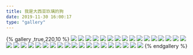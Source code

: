 ```yaml
---
title: 我是大西亚玖璃的狗
date: 2019-11-30 16:00:17
type: "gallery"
---
```

{% gallery  ,true,220,10 %}
![](https://promise-thj.oss-cn-guangzhou.aliyuncs.com/%E5%A4%A7%E8%A5%BF%E4%BA%9A%E7%8E%96%E7%92%83%20FC/%E6%89%8B%E6%9C%BA%E5%A3%81%E7%BA%B8/photo_940_0560facc290f60d9.jpg)
![](https://promise-thj.oss-cn-guangzhou.aliyuncs.com/%E5%A4%A7%E8%A5%BF%E4%BA%9A%E7%8E%96%E7%92%83%20FC/%E6%89%8B%E6%9C%BA%E5%A3%81%E7%BA%B8/photo_940_06ade748005913ad.jpg)
![](https://promise-thj.oss-cn-guangzhou.aliyuncs.com/%E5%A4%A7%E8%A5%BF%E4%BA%9A%E7%8E%96%E7%92%83%20FC/%E6%89%8B%E6%9C%BA%E5%A3%81%E7%BA%B8/photo_940_0739ead1261b679b.jpg)
![](https://promise-thj.oss-cn-guangzhou.aliyuncs.com/%E5%A4%A7%E8%A5%BF%E4%BA%9A%E7%8E%96%E7%92%83%20FC/%E6%89%8B%E6%9C%BA%E5%A3%81%E7%BA%B8/photo_940_0fdb38a1b3ff59cf.jpg)
![](https://promise-thj.oss-cn-guangzhou.aliyuncs.com/%E5%A4%A7%E8%A5%BF%E4%BA%9A%E7%8E%96%E7%92%83%20FC/%E6%89%8B%E6%9C%BA%E5%A3%81%E7%BA%B8/photo_940_101f07289472c13b.jpg)
![](https://promise-thj.oss-cn-guangzhou.aliyuncs.com/%E5%A4%A7%E8%A5%BF%E4%BA%9A%E7%8E%96%E7%92%83%20FC/%E6%89%8B%E6%9C%BA%E5%A3%81%E7%BA%B8/photo_940_10425e942b318006.jpg)
![](https://promise-thj.oss-cn-guangzhou.aliyuncs.com/%E5%A4%A7%E8%A5%BF%E4%BA%9A%E7%8E%96%E7%92%83%20FC/%E6%89%8B%E6%9C%BA%E5%A3%81%E7%BA%B8/photo_940_14c3f6b19bb66cbf.jpg)
![](https://promise-thj.oss-cn-guangzhou.aliyuncs.com/%E5%A4%A7%E8%A5%BF%E4%BA%9A%E7%8E%96%E7%92%83%20FC/%E6%89%8B%E6%9C%BA%E5%A3%81%E7%BA%B8/photo_940_19a98e96c7828da6.jpg)
![](https://promise-thj.oss-cn-guangzhou.aliyuncs.com/%E5%A4%A7%E8%A5%BF%E4%BA%9A%E7%8E%96%E7%92%83%20FC/%E6%89%8B%E6%9C%BA%E5%A3%81%E7%BA%B8/photo_940_1cdbbcaf4659eabd.jpg)
![](https://promise-thj.oss-cn-guangzhou.aliyuncs.com/%E5%A4%A7%E8%A5%BF%E4%BA%9A%E7%8E%96%E7%92%83%20FC/%E6%89%8B%E6%9C%BA%E5%A3%81%E7%BA%B8/photo_940_273964a3756e1c9a.jpg)
![](https://promise-thj.oss-cn-guangzhou.aliyuncs.com/%E5%A4%A7%E8%A5%BF%E4%BA%9A%E7%8E%96%E7%92%83%20FC/%E6%89%8B%E6%9C%BA%E5%A3%81%E7%BA%B8/photo_940_2acd55b78c0045e7.jpg)
![](https://promise-thj.oss-cn-guangzhou.aliyuncs.com/%E5%A4%A7%E8%A5%BF%E4%BA%9A%E7%8E%96%E7%92%83%20FC/%E6%89%8B%E6%9C%BA%E5%A3%81%E7%BA%B8/photo_940_34da059500e8d09d.jpg)
![](https://promise-thj.oss-cn-guangzhou.aliyuncs.com/%E5%A4%A7%E8%A5%BF%E4%BA%9A%E7%8E%96%E7%92%83%20FC/%E6%89%8B%E6%9C%BA%E5%A3%81%E7%BA%B8/photo_940_378759f656f51dc8.jpg)
![](https://promise-thj.oss-cn-guangzhou.aliyuncs.com/%E5%A4%A7%E8%A5%BF%E4%BA%9A%E7%8E%96%E7%92%83%20FC/%E6%89%8B%E6%9C%BA%E5%A3%81%E7%BA%B8/photo_940_399e7eab5d208bdf.jpg)
![](https://promise-thj.oss-cn-guangzhou.aliyuncs.com/%E5%A4%A7%E8%A5%BF%E4%BA%9A%E7%8E%96%E7%92%83%20FC/%E6%89%8B%E6%9C%BA%E5%A3%81%E7%BA%B8/photo_940_3fc0e20cb7db433a.jpg)
![](https://promise-thj.oss-cn-guangzhou.aliyuncs.com/%E5%A4%A7%E8%A5%BF%E4%BA%9A%E7%8E%96%E7%92%83%20FC/%E6%89%8B%E6%9C%BA%E5%A3%81%E7%BA%B8/photo_940_43fb7ded9f26751e.jpg)
![](https://promise-thj.oss-cn-guangzhou.aliyuncs.com/%E5%A4%A7%E8%A5%BF%E4%BA%9A%E7%8E%96%E7%92%83%20FC/%E6%89%8B%E6%9C%BA%E5%A3%81%E7%BA%B8/photo_940_4bd3544692fd8969.jpg)
![](https://promise-thj.oss-cn-guangzhou.aliyuncs.com/%E5%A4%A7%E8%A5%BF%E4%BA%9A%E7%8E%96%E7%92%83%20FC/%E6%89%8B%E6%9C%BA%E5%A3%81%E7%BA%B8/photo_940_5545e21d6e70650e.jpg)
![](https://promise-thj.oss-cn-guangzhou.aliyuncs.com/%E5%A4%A7%E8%A5%BF%E4%BA%9A%E7%8E%96%E7%92%83%20FC/%E6%89%8B%E6%9C%BA%E5%A3%81%E7%BA%B8/photo_940_6d1486ead1f589d0.png)
![](https://promise-thj.oss-cn-guangzhou.aliyuncs.com/%E5%A4%A7%E8%A5%BF%E4%BA%9A%E7%8E%96%E7%92%83%20FC/%E6%89%8B%E6%9C%BA%E5%A3%81%E7%BA%B8/photo_940_6e4fac0e808c5f8d.jpg)
![](https://promise-thj.oss-cn-guangzhou.aliyuncs.com/%E5%A4%A7%E8%A5%BF%E4%BA%9A%E7%8E%96%E7%92%83%20FC/%E6%89%8B%E6%9C%BA%E5%A3%81%E7%BA%B8/photo_940_6f88d1e80575b935.jpg)
![](https://promise-thj.oss-cn-guangzhou.aliyuncs.com/%E5%A4%A7%E8%A5%BF%E4%BA%9A%E7%8E%96%E7%92%83%20FC/%E6%89%8B%E6%9C%BA%E5%A3%81%E7%BA%B8/photo_940_74a0c2f3da5a46ea.png)
![](https://promise-thj.oss-cn-guangzhou.aliyuncs.com/%E5%A4%A7%E8%A5%BF%E4%BA%9A%E7%8E%96%E7%92%83%20FC/%E6%89%8B%E6%9C%BA%E5%A3%81%E7%BA%B8/photo_940_7a86310ac6672e29.jpg)
![](https://promise-thj.oss-cn-guangzhou.aliyuncs.com/%E5%A4%A7%E8%A5%BF%E4%BA%9A%E7%8E%96%E7%92%83%20FC/%E6%89%8B%E6%9C%BA%E5%A3%81%E7%BA%B8/photo_940_7f3a81f19169fa1e.jpg)
![](https://promise-thj.oss-cn-guangzhou.aliyuncs.com/%E5%A4%A7%E8%A5%BF%E4%BA%9A%E7%8E%96%E7%92%83%20FC/%E6%89%8B%E6%9C%BA%E5%A3%81%E7%BA%B8/photo_940_85d5b4ab65723d2f.jpg)
![](https://promise-thj.oss-cn-guangzhou.aliyuncs.com/%E5%A4%A7%E8%A5%BF%E4%BA%9A%E7%8E%96%E7%92%83%20FC/%E6%89%8B%E6%9C%BA%E5%A3%81%E7%BA%B8/photo_940_89010957a87569e0.jpg)
![](https://promise-thj.oss-cn-guangzhou.aliyuncs.com/%E5%A4%A7%E8%A5%BF%E4%BA%9A%E7%8E%96%E7%92%83%20FC/%E6%89%8B%E6%9C%BA%E5%A3%81%E7%BA%B8/photo_940_8c53c20eda622c53.jpg)
![](https://promise-thj.oss-cn-guangzhou.aliyuncs.com/%E5%A4%A7%E8%A5%BF%E4%BA%9A%E7%8E%96%E7%92%83%20FC/%E6%89%8B%E6%9C%BA%E5%A3%81%E7%BA%B8/photo_940_91747759aeaaab8c.jpg)
![](https://promise-thj.oss-cn-guangzhou.aliyuncs.com/%E5%A4%A7%E8%A5%BF%E4%BA%9A%E7%8E%96%E7%92%83%20FC/%E6%89%8B%E6%9C%BA%E5%A3%81%E7%BA%B8/photo_940_9c1142f78bbd8583.jpg)
![](https://promise-thj.oss-cn-guangzhou.aliyuncs.com/%E5%A4%A7%E8%A5%BF%E4%BA%9A%E7%8E%96%E7%92%83%20FC/%E6%89%8B%E6%9C%BA%E5%A3%81%E7%BA%B8/photo_940_b54686bf0c38b856.jpg)
![](https://promise-thj.oss-cn-guangzhou.aliyuncs.com/%E5%A4%A7%E8%A5%BF%E4%BA%9A%E7%8E%96%E7%92%83%20FC/%E6%89%8B%E6%9C%BA%E5%A3%81%E7%BA%B8/photo_940_b588a8832489629b.jpg)
![](https://promise-thj.oss-cn-guangzhou.aliyuncs.com/%E5%A4%A7%E8%A5%BF%E4%BA%9A%E7%8E%96%E7%92%83%20FC/%E6%89%8B%E6%9C%BA%E5%A3%81%E7%BA%B8/photo_940_c727aa2ec5bd05e7.png)
![](https://promise-thj.oss-cn-guangzhou.aliyuncs.com/%E5%A4%A7%E8%A5%BF%E4%BA%9A%E7%8E%96%E7%92%83%20FC/%E6%89%8B%E6%9C%BA%E5%A3%81%E7%BA%B8/photo_940_eb18ed14993b915c.jpg)
![](https://promise-thj.oss-cn-guangzhou.aliyuncs.com/%E5%A4%A7%E8%A5%BF%E4%BA%9A%E7%8E%96%E7%92%83%20FC/%E6%89%8B%E6%9C%BA%E5%A3%81%E7%BA%B8/photo_940_ede81e66a4d9418e.jpg)
![](https://promise-thj.oss-cn-guangzhou.aliyuncs.com/%E5%A4%A7%E8%A5%BF%E4%BA%9A%E7%8E%96%E7%92%83%20FC/%E6%89%8B%E6%9C%BA%E5%A3%81%E7%BA%B8/photo_940_f5d323a06df93c21.png)
{% endgallery %}
